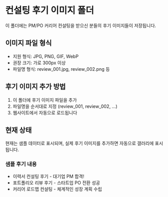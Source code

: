 # 컨설팅 후기 이미지 폴더

이 폴더에는 PM/PO 커리어 컨설팅을 받으신 분들의 후기 이미지들이 저장됩니다.

## 이미지 파일 형식
- 지원 형식: JPG, PNG, GIF, WebP
- 권장 크기: 가로 300px 이상
- 파일명 형식: review_001.jpg, review_002.png 등

## 후기 이미지 추가 방법
1. 이 폴더에 후기 이미지 파일을 추가
2. 파일명을 순서대로 지정 (review_001, review_002, ...)
3. 웹사이트에서 자동으로 로드됩니다

## 현재 상태
현재는 샘플 데이터로 표시되며, 실제 후기 이미지를 추가하면 자동으로 갤러리에 표시됩니다.

### 샘플 후기 내용
- 이력서 컨설팅 후기 - 대기업 PM 합격!
- 포트폴리오 리뷰 후기 - 스타트업 PO 전환 성공
- 커리어 로드맵 컨설팅 - 체계적인 성장 계획 수립 